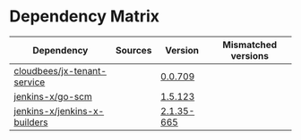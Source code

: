 # Dependency Matrix

Dependency | Sources | Version | Mismatched versions
---------- | ------- | ------- | -------------------
[cloudbees/jx-tenant-service](https://github.com/cloudbees/jx-tenant-service) |  | [0.0.709](https://github.com/cloudbees/jx-tenant-service/releases/tag/v0.0.709) | 
[jenkins-x/go-scm](https://github.com/jenkins-x/go-scm) |  | [1.5.123]() | 
[jenkins-x/jenkins-x-builders](https://github.com/jenkins-x/jenkins-x-builders) |  | [2.1.35-665]() | 

